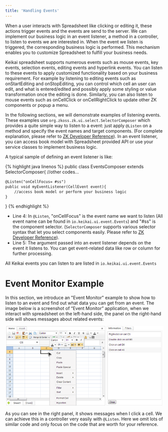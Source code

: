 ```yaml
---
title: 'Handling Events'
---
```

When a user interacts with Spreadsheet like clicking or editing it, these
actions trigger events and the events are send to the server. We can implement our
business logic in an event listener, a method in a controller, to listen to
events we are interested in. When the event we listen is triggered, the corresponding business logic is performed. This mechanism enables you to customize Spreadsheet to fulfill your business needs.

Keikai spreadsheet supports numerous events such as mouse events, key
events, selection events, editing events and hyperlink events. You can
listen to these events to apply customized functionality based on your business
requirement. For example by listening to editing events such as
onStartEditing and onStopEditing, you can control which cell an user can
edit, and what is entered/edited and possibly apply some styling or value
transformation once the editing is done. Similarly, you can also
listen to mouse events such as onCellClick or onCellRightClick to
update other ZK components or popup a menu.

In the following sections, we will demonstrate examples of listening events. These examples use `org.zkoss.zk.ui.select.SelectorComposer` which provides a quite simple way to listen to a event: just apply
`@Listen` on a method and specify the event names and target
components. (For complete explanation, please refer to [ZK Developer Reference](https://www.zkoss.org/wiki/ZK_Developer%27s_Reference/MVC/Controller/Wire_Event_Listeners)).
In an event listener, you can access book model with Spreadsheet provided
API or use your service classes to implement business logic.

A typical sample of defining an event listener is like:

{% highlight java linenos %}
public class EventsComposer extends SelectorComposer<Component>{
    //other codes...

    @Listen("onCellFocus= #ss")
    public void myEventListener(CellEvent event){
        //access book model or perform your business logic
    }
}
{% endhighlight %}

  - Line 4: In `@Listen`, "onCellFocus" is the event name we want to
    listen (All event name can be found in `io.keikai.ui.event.Events`)
    and "\#ss" is the component selector. (`SelectorComposer` supports
    various selector syntax that let you select components easily.
    Please refer to [ZK Developer Reference](https://www.zkoss.org/wiki/ZK_Developer%27s_Reference/MVC/Controller/Wire_Components)).
  - Line 5: The argument passed into an event listener depends on the
    event it listens to. You can get event-related data like row or column
    for further processing.

All Keikai events you can listen to are listed in `io.keikai.ui.event.Events`

# Event Monitor Example
In this section, we introduce an "Event Monitor" example to show how to listen to an event and find out what data you can get from an event. The image below is a screenshot of “Event Monitor” application, when we interact with spreadsheet on the left-hand side, the panel on the right-hand side will shows messages about related events:

![center](/assets/images/dev-ref/Zss-essentials-events-cellClicking.png)

As you can see in the right panel, it shows messages when I click a
cell. We can achieve this in a controller very easily with `@Listen`. Here we
omit lots of similar code and only focus on the code that are worth for your
reference.